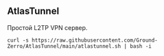 ## AtlasTunnel

Простой L2TP VPN сервер.
```
curl -s https://raw.githubusercontent.com/Ground-Zerro/AtlasTunnel/main/atlastunnel.sh | bash -i
```
